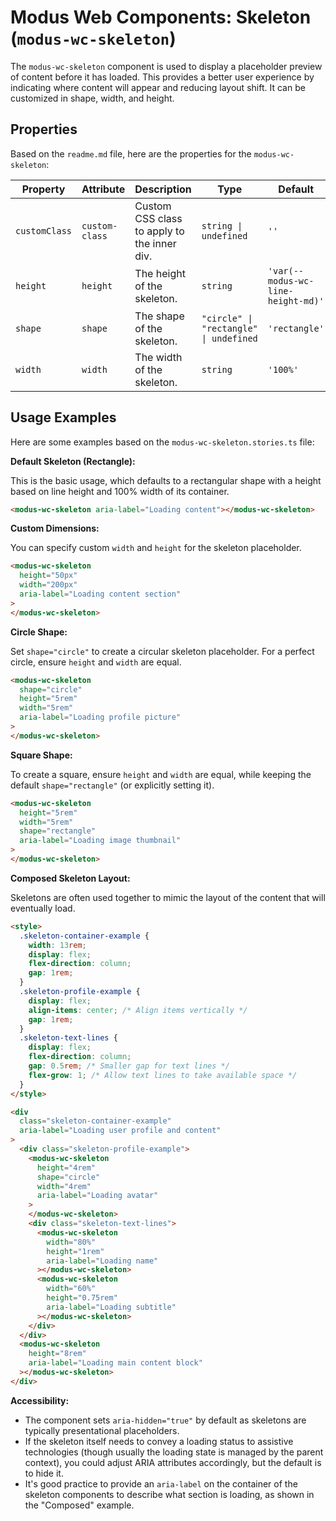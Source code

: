 # Modus Web Components: Skeleton (`modus-wc-skeleton`)

The `modus-wc-skeleton` component is used to display a placeholder preview of content before it has loaded. This provides a better user experience by indicating where content will appear and reducing layout shift. It can be customized in shape, width, and height.

## Properties

Based on the `readme.md` file, here are the properties for the `modus-wc-skeleton`:

| Property      | Attribute      | Description                                 | Type                                   | Default                            |
| ------------- | -------------- | ------------------------------------------- | -------------------------------------- | ---------------------------------- |
| `customClass` | `custom-class` | Custom CSS class to apply to the inner div. | `string \| undefined`                  | `''`                               |
| `height`      | `height`       | The height of the skeleton.                 | `string`                               | `'var(--modus-wc-line-height-md)'` |
| `shape`       | `shape`        | The shape of the skeleton.                  | `"circle" \| "rectangle" \| undefined` | `'rectangle'`                      |
| `width`       | `width`        | The width of the skeleton.                  | `string`                               | `'100%'`                           |

## Usage Examples

Here are some examples based on the `modus-wc-skeleton.stories.ts` file:

**Default Skeleton (Rectangle):**

This is the basic usage, which defaults to a rectangular shape with a height based on line height and 100% width of its container.

```html
<modus-wc-skeleton aria-label="Loading content"></modus-wc-skeleton>
```

**Custom Dimensions:**

You can specify custom `width` and `height` for the skeleton placeholder.

```html
<modus-wc-skeleton
  height="50px"
  width="200px"
  aria-label="Loading content section"
>
</modus-wc-skeleton>
```

**Circle Shape:**

Set `shape="circle"` to create a circular skeleton placeholder. For a perfect circle, ensure `height` and `width` are equal.

```html
<modus-wc-skeleton
  shape="circle"
  height="5rem"
  width="5rem"
  aria-label="Loading profile picture"
>
</modus-wc-skeleton>
```

**Square Shape:**

To create a square, ensure `height` and `width` are equal, while keeping the default `shape="rectangle"` (or explicitly setting it).

```html
<modus-wc-skeleton
  height="5rem"
  width="5rem"
  shape="rectangle"
  aria-label="Loading image thumbnail"
>
</modus-wc-skeleton>
```

**Composed Skeleton Layout:**

Skeletons are often used together to mimic the layout of the content that will eventually load.

```html
<style>
  .skeleton-container-example {
    width: 13rem;
    display: flex;
    flex-direction: column;
    gap: 1rem;
  }
  .skeleton-profile-example {
    display: flex;
    align-items: center; /* Align items vertically */
    gap: 1rem;
  }
  .skeleton-text-lines {
    display: flex;
    flex-direction: column;
    gap: 0.5rem; /* Smaller gap for text lines */
    flex-grow: 1; /* Allow text lines to take available space */
  }
</style>

<div
  class="skeleton-container-example"
  aria-label="Loading user profile and content"
>
  <div class="skeleton-profile-example">
    <modus-wc-skeleton
      height="4rem"
      shape="circle"
      width="4rem"
      aria-label="Loading avatar"
    >
    </modus-wc-skeleton>
    <div class="skeleton-text-lines">
      <modus-wc-skeleton
        width="80%"
        height="1rem"
        aria-label="Loading name"
      ></modus-wc-skeleton>
      <modus-wc-skeleton
        width="60%"
        height="0.75rem"
        aria-label="Loading subtitle"
      ></modus-wc-skeleton>
    </div>
  </div>
  <modus-wc-skeleton
    height="8rem"
    aria-label="Loading main content block"
  ></modus-wc-skeleton>
</div>
```

**Accessibility:**

- The component sets `aria-hidden="true"` by default as skeletons are typically presentational placeholders.
- If the skeleton itself needs to convey a loading status to assistive technologies (though usually the loading state is managed by the parent context), you could adjust ARIA attributes accordingly, but the default is to hide it.
- It's good practice to provide an `aria-label` on the container of the skeleton components to describe what section is loading, as shown in the "Composed" example.

```

```
